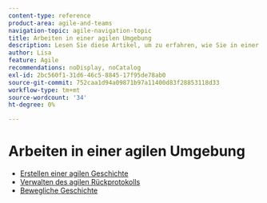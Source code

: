 ```yaml
---
content-type: reference
product-area: agile-and-teams
navigation-topic: agile-navigation-topic
title: Arbeiten in einer agilen Umgebung
description: Lesen Sie diese Artikel, um zu erfahren, wie Sie in einer agilen Umgebung arbeiten.
author: Lisa
feature: Agile
recommendations: noDisplay, noCatalog
exl-id: 2bc560f1-31d6-46c5-8845-17f95de78ab0
source-git-commit: 752caa1d94a09871b97a11400d83f28853118d33
workflow-type: tm+mt
source-wordcount: '34'
ht-degree: 0%

---
```


# Arbeiten in einer agilen Umgebung

* [Erstellen einer agilen Geschichte](../../agile/work-in-an-agile-environment/create-an-agile-story.md)
* [Verwalten des agilen Rückprotokolls](../../agile/work-in-an-agile-environment/manage-the-agile-backlog.md)
* [Bewegliche Geschichte](../../agile/work-in-an-agile-environment/move-an-agile-story.md)
